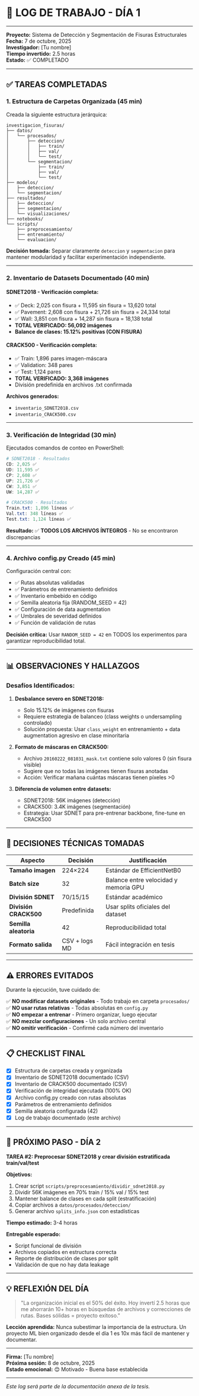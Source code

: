 # 📝 LOG DE TRABAJO - DÍA 1

---

**Proyecto:** Sistema de Detección y Segmentación de Fisuras Estructurales  
**Fecha:** 7 de octubre, 2025  
**Investigador:** [Tu nombre]  
**Tiempo invertido:** 2.5 horas  
**Estado:** ✅ COMPLETADO

---

## ✅ TAREAS COMPLETADAS

### 1. Estructura de Carpetas Organizada (45 min)

Creada la siguiente estructura jerárquica:

```
investigacion_fisuras/
├── datos/
│   └── procesados/
│       ├── deteccion/
│       │   ├── train/
│       │   ├── val/
│       │   └── test/
│       └── segmentacion/
│           ├── train/
│           ├── val/
│           └── test/
├── modelos/
│   ├── deteccion/
│   └── segmentacion/
├── resultados/
│   ├── deteccion/
│   ├── segmentacion/
│   └── visualizaciones/
├── notebooks/
└── scripts/
    ├── preprocesamiento/
    ├── entrenamiento/
    └── evaluacion/
```

**Decisión tomada:** Separar claramente `deteccion` y `segmentacion` para mantener modularidad y facilitar experimentación independiente.

---

### 2. Inventario de Datasets Documentado (40 min)

#### SDNET2018 - Verificación completa:

- ✅ Deck: 2,025 con fisura + 11,595 sin fisura = 13,620 total
- ✅ Pavement: 2,608 con fisura + 21,726 sin fisura = 24,334 total
- ✅ Wall: 3,851 con fisura + 14,287 sin fisura = 18,138 total
- **TOTAL VERIFICADO: 56,092 imágenes**
- **Balance de clases: 15.12% positivas (CON FISURA)**

#### CRACK500 - Verificación completa:

- ✅ Train: 1,896 pares imagen-máscara
- ✅ Validation: 348 pares
- ✅ Test: 1,124 pares
- **TOTAL VERIFICADO: 3,368 imágenes**
- División predefinida en archivos .txt confirmada

**Archivos generados:**

- `inventario_SDNET2018.csv`
- `inventario_CRACK500.csv`

---

### 3. Verificación de Integridad (30 min)

Ejecutados comandos de conteo en PowerShell:

```powershell
# SDNET2018 - Resultados
CD: 2,025 ✅
UD: 11,595 ✅
CP: 2,608 ✅
UP: 21,726 ✅
CW: 3,851 ✅
UW: 14,287 ✅

# CRACK500 - Resultados
Train.txt: 1,896 líneas ✅
Val.txt: 348 líneas ✅
Test.txt: 1,124 líneas ✅
```

**Resultado:** ✅ **TODOS LOS ARCHIVOS ÍNTEGROS** - No se encontraron discrepancias

---

### 4. Archivo config.py Creado (45 min)

Configuración central con:

- ✅ Rutas absolutas validadas
- ✅ Parámetros de entrenamiento definidos
- ✅ Inventario embebido en código
- ✅ Semilla aleatoria fija (RANDOM_SEED = 42)
- ✅ Configuración de data augmentation
- ✅ Umbrales de severidad definidos
- ✅ Función de validación de rutas

**Decisión crítica:** Usar `RANDOM_SEED = 42` en TODOS los experimentos para garantizar reproducibilidad total.

---

## 📊 OBSERVACIONES Y HALLAZGOS

### Desafíos Identificados:

1. **Desbalance severo en SDNET2018:**

   - Solo 15.12% de imágenes con fisuras
   - Requiere estrategia de balanceo (class weights o undersampling controlado)
   - Solución propuesta: Usar `class_weight` en entrenamiento + data augmentation agresivo en clase minoritaria

2. **Formato de máscaras en CRACK500:**

   - Archivo `20160222_081031_mask.txt` contiene solo valores 0 (sin fisura visible)
   - Sugiere que no todas las imágenes tienen fisuras anotadas
   - Acción: Verificar mañana cuántas máscaras tienen píxeles >0

3. **Diferencia de volumen entre datasets:**
   - SDNET2018: 56K imágenes (detección)
   - CRACK500: 3.4K imágenes (segmentación)
   - Estrategia: Usar SDNET para pre-entrenar backbone, fine-tune en CRACK500

---

## 🎯 DECISIONES TÉCNICAS TOMADAS

| Aspecto               | Decisión      | Justificación                         |
| --------------------- | ------------- | ------------------------------------- |
| **Tamaño imagen**     | 224×224       | Estándar de EfficientNetB0            |
| **Batch size**        | 32            | Balance entre velocidad y memoria GPU |
| **División SDNET**    | 70/15/15      | Estándar académico                    |
| **División CRACK500** | Predefinida   | Usar splits oficiales del dataset     |
| **Semilla aleatoria** | 42            | Reproducibilidad total                |
| **Formato salida**    | CSV + logs MD | Fácil integración en tesis            |

---

## ⚠️ ERRORES EVITADOS

Durante la ejecución, tuve cuidado de:

✅ **NO modificar datasets originales** - Todo trabajo en carpeta `procesados/`  
✅ **NO usar rutas relativas** - Todas absolutas en `config.py`  
✅ **NO empezar a entrenar** - Primero organizar, luego ejecutar  
✅ **NO mezclar configuraciones** - Un solo archivo central  
✅ **NO omitir verificación** - Confirmé cada número del inventario

---

## 📋 CHECKLIST FINAL

- [x] Estructura de carpetas creada y organizada
- [x] Inventario de SDNET2018 documentado (CSV)
- [x] Inventario de CRACK500 documentado (CSV)
- [x] Verificación de integridad ejecutada (100% OK)
- [x] Archivo config.py creado con rutas absolutas
- [x] Parámetros de entrenamiento definidos
- [x] Semilla aleatoria configurada (42)
- [x] Log de trabajo documentado (este archivo)

---

## 🚀 PRÓXIMO PASO - DÍA 2

**TAREA #2: Preprocesar SDNET2018 y crear división estratificada train/val/test**

**Objetivos:**

1. Crear script `scripts/preprocesamiento/dividir_sdnet2018.py`
2. Dividir 56K imágenes en 70% train / 15% val / 15% test
3. Mantener balance de clases en cada split (estratificación)
4. Copiar archivos a `datos/procesados/deteccion/`
5. Generar archivo `splits_info.json` con estadísticas

**Tiempo estimado:** 3-4 horas

**Entregable esperado:**

- Script funcional de división
- Archivos copiados en estructura correcta
- Reporte de distribución de clases por split
- Validación de que no hay data leakage

---

## 💡 REFLEXIÓN DEL DÍA

> "La organización inicial es el 50% del éxito. Hoy invertí 2.5 horas que me ahorrarán 10+ horas en búsquedas de archivos y correcciones de rutas. Bases sólidas = proyecto exitoso."

**Lección aprendida:** Nunca subestimar la importancia de la estructura. Un proyecto ML bien organizado desde el día 1 es 10x más fácil de mantener y documentar.

---

**Firma:** [Tu nombre]  
**Próxima sesión:** 8 de octubre, 2025  
**Estado emocional:** 😊 Motivado - Buena base establecida

---

_Este log será parte de la documentación anexa de la tesis._
